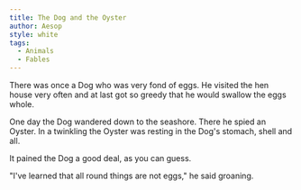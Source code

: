 ```yaml
---
title: The Dog and the Oyster
author: Aesop
style: white
tags:
  - Animals
  - Fables
---
```


There was once a Dog who was very fond of eggs. He visited the hen house very often and at last got so greedy that he would swallow the eggs whole.

One day the Dog wandered down to the seashore. There he spied an Oyster. In a twinkling the Oyster was resting in the Dog's stomach, shell and all.

It pained the Dog a good deal, as you can guess.

"I've learned that all round things are not eggs," he said groaning.
